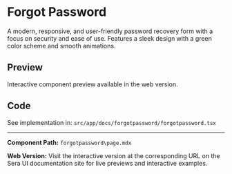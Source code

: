 # Forgot Password 
A modern, responsive, and user-friendly password recovery form with a focus on security and ease of use. Features a sleek design with a green color scheme and smooth animations.

## Preview

Interactive component preview available in the web version.

## Code

See implementation in: `src/app/docs/forgotpassword/forgotpassword.tsx`

---

**Component Path:** `forgotpassword\page.mdx`

**Web Version:** Visit the interactive version at the corresponding URL on the Sera UI documentation site for live previews and interactive examples.
